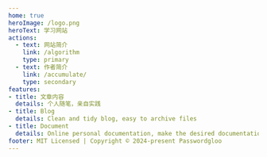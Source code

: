 ```yaml
---
home: true
heroImage: /logo.png
heroText: 学习网站
actions:
  - text: 网站简介
    link: /algorithm
    type: primary
  - text: 作者简介
    link: /accumulate/
    type: secondary
features:
- title: 文章内容
  details: 个人随笔，亲自实践
- title: Blog
  details: Clean and tidy blog, easy to archive files
- title: Document
  details: Online personal documentation, make the desired documentation
footer: MIT Licensed | Copyright © 2024-present Passwordgloo
---
```

